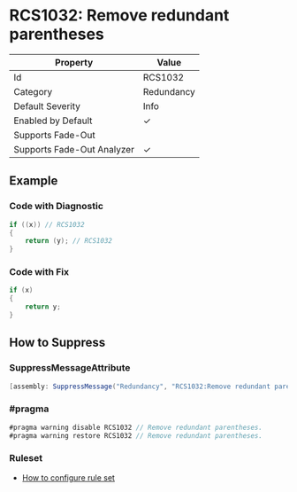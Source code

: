 # RCS1032: Remove redundant parentheses

| Property | Value |
| -------- | ----- |
| Id | RCS1032 |
| Category | Redundancy |
| Default Severity | Info |
| Enabled by Default | &#x2713; |
| Supports Fade\-Out |  |
| Supports Fade\-Out Analyzer | &#x2713; |

## Example

### Code with Diagnostic

```csharp
if ((x)) // RCS1032
{
    return (y); // RCS1032
}
```

### Code with Fix

```csharp
if (x)
{
    return y;
}
```

## How to Suppress

### SuppressMessageAttribute

```csharp
[assembly: SuppressMessage("Redundancy", "RCS1032:Remove redundant parentheses.", Justification = "<Pending>")]
```

### \#pragma

```csharp
#pragma warning disable RCS1032 // Remove redundant parentheses.
#pragma warning restore RCS1032 // Remove redundant parentheses.
```

### Ruleset

* [How to configure rule set](../HowToConfigureAnalyzers.md)
